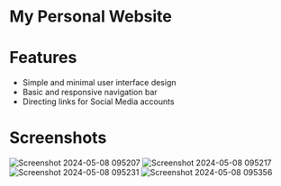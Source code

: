 # My Personal Website
# Features
* Simple and minimal user interface design
* Basic and responsive navigation bar
* Directing links for Social Media accounts
# Screenshots 
![Screenshot 2024-05-08 095207](https://github.com/altheaplata/mypersonalweb/assets/169050907/45daf645-6f03-41d6-86d8-2a94a31b9a08)
![Screenshot 2024-05-08 095217](https://github.com/altheaplata/mypersonalweb/assets/169050907/bb5d00a7-62f3-461c-a627-13dac4ae7794)
![Screenshot 2024-05-08 095231](https://github.com/altheaplata/mypersonalweb/assets/169050907/969c5a8f-f4e6-41ef-9640-70d162947c2a)
![Screenshot 2024-05-08 095356](https://github.com/altheaplata/mypersonalweb/assets/169050907/a1f8cabc-1a6d-47f0-8e09-044c81380d99)
